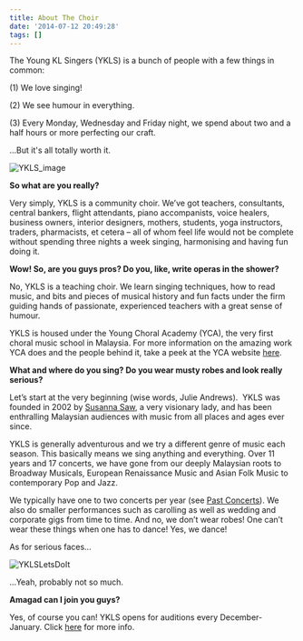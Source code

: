 ```yaml
---
title: About The Choir
date: '2014-07-12 20:49:28'
tags: []
---
```


The Young KL Singers (YKLS) is a bunch of people with a few things in common:

(1) We love singing!

(2) We see humour in everything.

(3) Every Monday, Wednesday and Friday night, we spend about two and a half hours or more perfecting our craft.

...But it's all totally worth it.

![YKLS_image](http://www.youngklsingers.com/wp-content/uploads/2014/07/YKLS-Popzzical-3_600x338.jpg)



**So what are you really?**

Very simply, YKLS is a community choir. We’ve got teachers, consultants, central bankers, flight attendants, piano accompanists, voice healers, business owners, interior designers, mothers, students, yoga instructors, traders, pharmacists, et cetera – all of whom feel life would not be complete without spending three nights a week singing, harmonising and having fun doing it.

**Wow! So, are you guys pros? Do you, like, write operas in the shower?**

No, YKLS is a teaching choir. We learn singing techniques, how to read music, and bits and pieces of musical history and fun facts under the firm guiding hands of passionate, experienced teachers with a great sense of humour.

YKLS is housed under the Young Choral Academy (YCA), the very first choral music school in Malaysia. For more information on the amazing work YCA does and the people behind it, take a peek at the YCA website 
[here](http://www.youngchoral.my/).


**What and where do you sing? Do you wear musty robes and look really serious?**

Let’s start at the very beginning (wise words, Julie Andrews).  YKLS was founded in 2002 by 
[Susanna Saw](http://www.youngchoral.my/about/music-director), a very visionary lady, and has been enthralling Malaysian audiences with music from all places and ages ever since.

YKLS is generally adventurous and we try a different genre of music each season. This basically means we sing anything and everything. Over 11 years and 17 concerts, we have gone from our deeply Malaysian roots to Broadway Musicals, European Renaissance Music and Asian Folk Music to contemporary Pop and Jazz.

We typically have one to two concerts per year (see 
[Past Concerts](http://ykls-parasquid.rhcloud.com/?page_id=43)). We also do smaller performances such as carolling as well as wedding and corporate gigs from time to time.
And no, we don’t wear robes! One can’t wear these things when one has to dance! Yes, we dance!

As for serious faces...

![YKLSLetsDoIt](http://ykls-parasquid.rhcloud.com/wp-content/uploads/2014/07/YKLSLetsDoIt-e1405188909927.jpg)

...Yeah, probably not so much.

**Amagad can I join you guys?**

Yes, of course you can! YKLS opens for auditions every December-January. Click 
[here](http://www.youngklsingers.com/?page_id=99) for more info.
